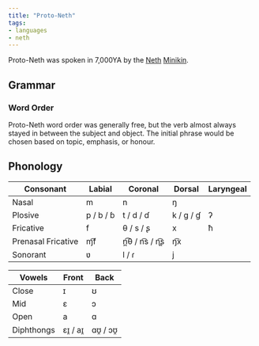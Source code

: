 ```yaml
---
title: "Proto-Neth"
tags:
- languages
- neth
---
```

Proto-Neth was spoken in 7,000YA by the [Neth](private/Z%20content.old/cultures/neth/neth%20river%20civilisation.md) [Minikin](private/Z%20content.old/fauna/2nd-realm/mammalia/minikin/minikin.md).

## Grammar
### Word Order
Proto-Neth word order was generally free, but the verb almost always stayed in between the subject and object. The initial phrase would be chosen based on topic, emphasis, or honour.

## Phonology
Consonant|Labial|Coronal|Dorsal|Laryngeal
---|---|---|---|---
Nasal|m|n|ŋ
Plosive|p / b / ɓ|t / d / ɗ|k / g / ɠ|ʔ
Fricative|f|θ / s / ʂ|x|ħ
Prenasal Fricative|ɱ͡f|n̪͡θ / n͡s / ɳ͡ʂ|ŋ͡x
Sonorant|ʋ|l / ɾ|j

Vowels|Front|Back
---|---|---
Close|ɪ|ʊ
Mid|ɛ|ɔ
Open|a|ɑ
Diphthongs| ɛɪ̯ / aɪ̯|ɑʊ̯ / ɔʊ̯